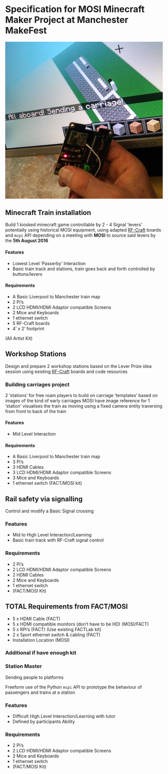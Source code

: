 
# Specification for MOSI Minecraft Maker Project at Manchester MakeFest

![AllAboard](https://github.com/cheapjack/RF-Rail-Craft/blob/master/images/RF-Rail-Craft.png)

## Minecraft Train installation

Build 1 kiosked minecraft game controllable by 2 - 4 Signal 'levers' potentially using historical MOSI equipment, using adapted [RF-Craft](https://github.com/cheapjack/RF-Craft) boards and `mcpi` API depending on a meeting with **MOSI** to source said levers by the **5th August 2016** 

#### Features
 * Lowest Level ‘Passerby’ Interaction
 * Basic train track and stations, train goes back and forth controlled by buttons/levers

#### Requirements
 * A Basic Liverpool to Manchester train map
 * 2 Pi’s
 * 2 LCD HDMI/HDMI Adaptor compatible Screens
 * 2 Mice and Keyboards
 * 1 ethernet switch
 * 5 RF-Craft boards
 * 4’ x 2’ footprint

(All Artist Kit)

## Workshop Stations

Design and prepare 2 workshop stations based on the Lever Prize idea session using existing [RF-Craft](https://github.com/cheapjack/RF-Craft) boards and code resources

### Building carriages project

2 ‘stations’ for free roam players to build on carriage ‘templates’ based on images of the kind of early carriages MOSI have image reference for 
1 ‘station’ visualises the train as moving using a fixed camera entity traversing from front to back of the train

#### Features

 * Mid Level Interaction

#### Requirements

 * A Basic Liverpool to Manchester train map
 * 3 Pi’s
 * 3 HDMI Cables
 * 3 LCD HDMI/HDMI Adaptor compatible Screens
 * 3 Mice and Keyboards
 * 1 ethernet switch
(FACT/MOSI kit)

## Rail safety via signalling

Control and modify a Basic Signal crossing

### Features

 * Mid to High Level Interaction/Learning
 * Basic train track with RF-Craft signal control

### Requirements

 * 2 Pi’s
 * 2 LCD HDMI/HDMI Adaptor compatible Screens
 * 2 HDMI Cables
 * 2 Mice and Keyboards
 * 1 ethernet switch
 * (FACT/MOSI Kit)


## TOTAL Requirements from FACT/MOSI

 * 5 x HDMI Cable (FACT)
 * 5 x HDMI compatible monitors (don’t have to be HD) (MOSI/FACT)
 * 5 x RPi’s (FACT) (Use existing FACTLab kit)
 * 2 x 5port ethernet switch & cabling (FACT)
 * Installation Location (MOSI)


### Additional if have enough kit

### Station Master 

Sending people to platforms

Freeform use of the Python `mcpi` API to prototype the behaviour of passengers and trains at a station

### Features

 * Difficult High Level Interaction/Learning with tutor
 * Defined by participants Ability

### Requirements

 * 2 Pi’s
 * 2 LCD HDMI/HDMI Adaptor compatible Screens
 * 2 Mice and Keyboards
 * 1 ethernet switch
 * (FACT/MOSI Kit)




